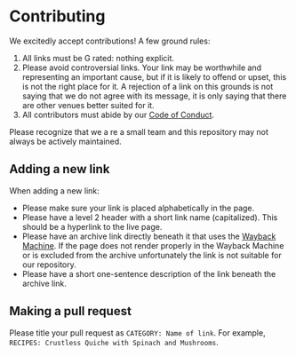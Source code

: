 # Contributing

We excitedly accept contributions! A few ground rules:

1. All links must be G rated: nothing explicit.
1. Please avoid controversial links. Your link may be worthwhile and representing an important cause, but if it is likely to offend or upset, this is not the right place for it. A rejection of a link on this grounds is not saying that we do not agree with its message, it is only saying that there are other venues better suited for it.
1. All contributors must abide by our [Code of Conduct](CODE_OF_CONDUCT.md).

Please recognize that we a re a small team and this repository may not always be actively maintained.

## Adding a new link
When adding a new link:
- Please make sure your link is placed alphabetically in the page.
- Please have a level 2 header with a short link name (capitalized). This should be a hyperlink to the live page.
- Please have an archive link directly beneath it that uses the [Wayback Machine](https://help.archive.org/help/using-the-wayback-machine/). If the page does not render properly in the Wayback Machine or is excluded from the archive unfortunately the link is not suitable for our repository.
- Please have a short one-sentence description of the link beneath the archive link.

## Making a pull request
Please title your pull request as `CATEGORY: Name of link`. For example, `RECIPES: Crustless Quiche with Spinach and Mushrooms`.